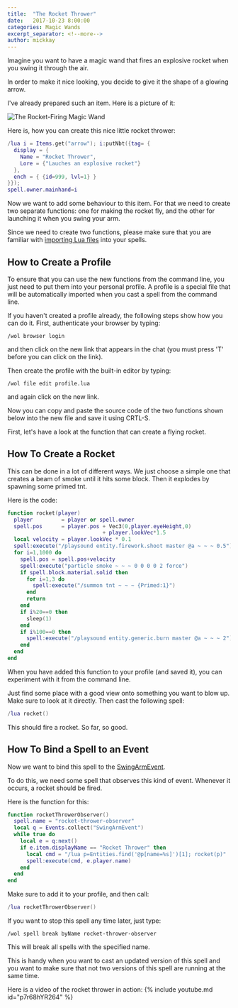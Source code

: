 ```yaml
---
title:  "The Rocket Thrower"
date:   2017-10-23 8:00:00
categories: Magic Wands
excerpt_separator: <!--more-->
author: mickkay
---
```

Imagine you want to have a magic wand that fires an explosive rocket when you swing
it through the air.
<!--more-->
In order to make it nice looking, you decide to give it
the shape of a glowing arrow.

I've already prepared such an item. Here is a picture of it:

![The Rocket-Firing Magic Wand](/images/magic-wand-rocket-arrow-in-frame.jpg)

Here is, how you can create this nice little rocket thrower:
```lua
/lua i = Items.get("arrow"); i:putNbt({tag= {
  display = {
    Name = "Rocket Thrower",
    Lore = {"Lauches an explosive rocket"}
  },
  ench = { {id=999, lvl=1} }
}});
spell.owner.mainhand=i
```

Now we want to add some behaviour to this item.
For that we need to create two separate functions:
one for making the rocket fly, and the other for launching it
when you swing your arm.

Since we need to create two functions, please make sure that you are familiar with
[importing Lua files](/tutorials/importing_lua_files) into your spells.

## How to Create a Profile

To ensure that you can use the new functions from the command line, you just need
to put them into your personal profile.
A profile is a special file that will be automatically imported when you cast a spell
from the command line.

If you haven't created a profile already, the following steps show  how you can do it.
First, authenticate your browser by typing:
```
/wol browser login
```  
and then click on the new link that appears in the chat (you must press 'T' before you can click on the link).

Then create the profile with the built-in editor by typing:
```
/wol file edit profile.lua
```
and again click on the new link.

Now you can copy and paste the source code of the two functions shown below into the new file and save it using CRTL-S.

First, let's have a look at the function that can create a flying rocket.
## How To Create a Rocket

This can be done in a lot of different ways.
We just choose a simple one that creates a beam of smoke until it hits
some block. Then it explodes by spawning some primed tnt.

<a name="rocket" style="position:relative; top:-70px; display:block;"></a>
Here is the code:
```lua
function rocket(player)
  player         = player or spell.owner
  spell.pos      = player.pos + Vec3(0,player.eyeHeight,0)
                              + player.lookVec*1.5
  local velocity = player.lookVec * 0.1
  spell:execute("/playsound entity.firework.shoot master @a ~ ~ ~ 0.5")
  for i=1,1000 do
    spell.pos = spell.pos+velocity
    spell:execute("particle smoke ~ ~ ~ 0 0 0 0 2 force")
    if spell.block.material.solid then
      for i=1,3 do
        spell:execute("/summon tnt ~ ~ ~ {Primed:1}")
      end
      return
    end
    if i%20==0 then
      sleep(1)
    end
    if i%100==0 then
      spell:execute("/playsound entity.generic.burn master @a ~ ~ ~ 2")
    end
  end
end
```
When you have added this function to your profile (and saved it), you
can experiment with it from the command line.

Just find some place with a good view onto something you want to blow up.
Make sure to look at it directly.
Then cast the following spell:

```lua
/lua rocket()
```
This should fire a rocket.
So far, so good.

## How To Bind a Spell to an Event
Now we want to bind this spell to the [SwingArmEvent](/modules/SwingArmEvent).

To do this, we need some spell that observes this kind of event.
Whenever it occurs, a rocket should be fired.

Here is the function for this:
```lua
function rocketThrowerObserver()
  spell.name = "rocket-thrower-observer"
  local q = Events.collect("SwingArmEvent")
  while true do
    local e = q:next()
    if e.item.displayName == "Rocket Thrower" then
      local cmd = "/lua p=Entities.find('@p[name=%s]')[1]; rocket(p)"
      spell:execute(cmd, e.player.name)
    end
  end
end
```
Make sure to add it to your profile, and then call:
```lua
/lua rocketThrowerObserver()
```

If you want to stop this spell any time later, just type:
```
/wol spell break byName rocket-thrower-observer
```
This will break all spells with the specified name.

This is handy when you want to cast an updated version of this spell and you
want to make sure that not two versions of this spell are running at the same time.

Here is a video of the rocket thrower in action:
{% include youtube.md id="p7r68hYR264" %}
